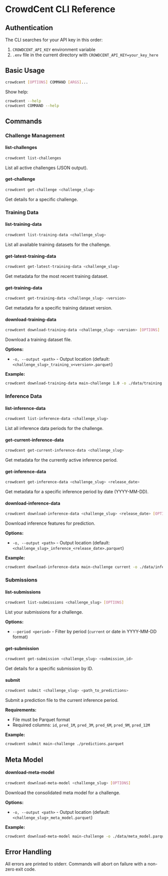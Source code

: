 # CrowdCent CLI Reference

## Authentication

The CLI searches for your API key in this order:
1. `CROWDCENT_API_KEY` environment variable
2. `.env` file in the current directory with `CROWDCENT_API_KEY=your_key_here`

## Basic Usage

```bash
crowdcent [OPTIONS] COMMAND [ARGS]...
```

Show help:
```bash
crowdcent --help
crowdcent COMMAND --help
```

## Commands

### Challenge Management

#### list-challenges
```bash
crowdcent list-challenges
```
List all active challenges (JSON output).

#### get-challenge
```bash
crowdcent get-challenge <challenge_slug>
```
Get details for a specific challenge.

### Training Data

#### list-training-data
```bash
crowdcent list-training-data <challenge_slug>
```
List all available training datasets for the challenge.

#### get-latest-training-data
```bash
crowdcent get-latest-training-data <challenge_slug>
```
Get metadata for the most recent training dataset.

#### get-training-data
```bash
crowdcent get-training-data <challenge_slug> <version>
```
Get metadata for a specific training dataset version.

#### download-training-data
```bash
crowdcent download-training-data <challenge_slug> <version> [OPTIONS]
```
Download a training dataset file.

**Options:**
- `-o, --output <path>` - Output location (default: `<challenge_slug>_training_v<version>.parquet`)

**Example:**
```bash
crowdcent download-training-data main-challenge 1.0 -o ./data/training.parquet
```

### Inference Data

#### list-inference-data
```bash
crowdcent list-inference-data <challenge_slug>
```
List all inference data periods for the challenge.

#### get-current-inference-data
```bash
crowdcent get-current-inference-data <challenge_slug>
```
Get metadata for the currently active inference period.

#### get-inference-data
```bash
crowdcent get-inference-data <challenge_slug> <release_date>
```
Get metadata for a specific inference period by date (YYYY-MM-DD).

#### download-inference-data
```bash
crowdcent download-inference-data <challenge_slug> <release_date> [OPTIONS]
```
Download inference features for prediction.

**Options:**
- `-o, --output <path>` - Output location (default: `<challenge_slug>_inference_<release_date>.parquet`)

**Example:**
```bash
crowdcent download-inference-data main-challenge current -o ./data/inference.parquet
```

### Submissions

#### list-submissions
```bash
crowdcent list-submissions <challenge_slug> [OPTIONS]
```
List your submissions for a challenge.

**Options:**
- `--period <period>` - Filter by period (`current` or date in YYYY-MM-DD format)

#### get-submission
```bash
crowdcent get-submission <challenge_slug> <submission_id>
```
Get details for a specific submission by ID.

#### submit
```bash
crowdcent submit <challenge_slug> <path_to_predictions>
```
Submit a prediction file to the current inference period.

**Requirements:**
- File must be Parquet format
- Required columns: `id`, `pred_1M`, `pred_3M`, `pred_6M`, `pred_9M`, `pred_12M`

**Example:**
```bash
crowdcent submit main-challenge ./predictions.parquet
```

## Meta Model

#### download-meta-model
```bash
crowdcent download-meta-model <challenge_slug> [OPTIONS]
```
Download the consolidated meta model for a challenge.

**Options:**
- `-o, --output <path>` - Output location (default: `<challenge_slug>_meta_model.parquet`)

**Example:**
```bash
crowdcent download-meta-model main-challenge -o ./data/meta_model.parquet
```

## Error Handling

All errors are printed to stderr. Commands will abort on failure with a non-zero exit code. 